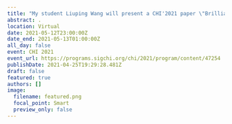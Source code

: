 ```yaml
---
title: "My student Liuping Wang will present a CHI'2021 paper \"Brilliant AI Doctor\" in Rural Clinics: Challenges in AI-Powered Clinical Decision Support System Deployment"
abstract: .
location: Virtual
date: 2021-05-12T23:00:00Z
date_end: 2021-05-13T01:00:00Z
all_day: false
event: CHI 2021
event_url: https://programs.sigchi.org/chi/2021/program/content/47254
publishDate: 2021-04-25T19:29:28.481Z
draft: false
featured: true
authors: []
image:
  filename: featured.png
  focal_point: Smart
  preview_only: false
---
```

